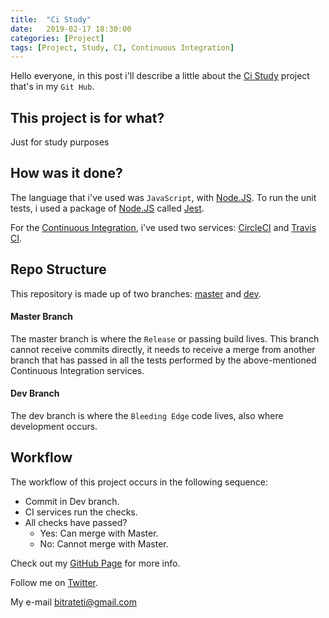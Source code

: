 ```yaml
---
title:  "Ci Study"
date:   2019-02-17 18:30:00
categories: [Project]
tags: [Project, Study, CI, Continuous Integration]
---
```

Hello everyone, in this post i'll describe a little about the [Ci Study](https://github.com/thiago-rezende/ci-study) project that's in my ``Git Hub``.

## This project is for what?
Just for study purposes

## How was it done?
The language that i've used was ``JavaScript``, with [Node.JS](https://nodejs.org/). To run the unit tests, i used a package of [Node.JS](https://nodejs.org/) called [Jest](https://jestjs.io/).

For the [Continuous Integration](https://en.wikipedia.org/wiki/Continuous_integration), i've used two services: [CircleCI](https://circleci.com) and [Travis CI](https://travis-ci.org/).

## Repo Structure
This repository is made up of two branches: [master](https://github.com/thiago-rezende/ci-study/tree/master) and [dev](https://github.com/thiago-rezende/ci-study/tree/dev).

#### Master Branch
The master branch is where the ``Release`` or passing build lives. This branch cannot receive commits directly, it needs to receive a merge from another branch that has passed in all the tests performed by the above-mentioned Continuous Integration services.

#### Dev Branch
The dev branch is where the ``Bleeding Edge`` code lives, also where development occurs.

## Workflow
The workflow of this project occurs in the following sequence:

- Commit in Dev branch.
- CI services run the checks.
- All checks have passed?
  - Yes: Can merge with Master.
  - No: Cannot merge with Master.


Check out my [GitHub Page][github] for more info.

Follow me on [Twitter][twitter].

My e-mail [bitrateti@gmail.com][e-mail]

[github]:      https://www.github.com/thiago-rezende
[twitter]:     http://twitter.com/_thiago_rezende
[e-mail]:      mailto:bitrateti@gmail.com
